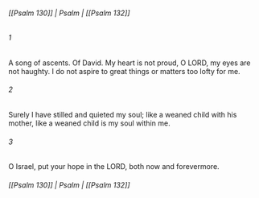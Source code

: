 ###### [[Psalm 130]] | Psalm | [[Psalm 132]]

###### 1
A song of ascents. Of David. My heart is not proud, O LORD, my eyes are not haughty. I do not aspire to great things or matters too lofty for me.
###### 2
Surely I have stilled and quieted my soul; like a weaned child with his mother, like a weaned child is my soul within me.
###### 3
O Israel, put your hope in the LORD, both now and forevermore.

###### [[Psalm 130]] | Psalm | [[Psalm 132]]
